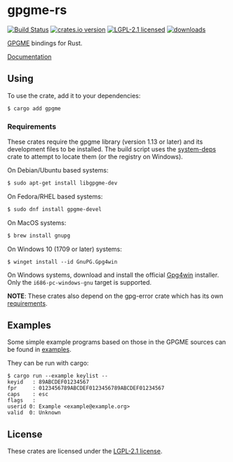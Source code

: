 # gpgme-rs

[![Build Status][build]][ci]
[![crates.io version][version]][crate]
[![LGPL-2.1 licensed][license]](./COPYING)
[![downloads][downloads]][crate]

[GPGME][upstream] bindings for Rust.

[Documentation][docs]

## Using

To use the crate, add it to your dependencies:
```sh
$ cargo add gpgme
```

### Requirements
These crates require the gpgme library (version 1.13 or later) and its development files to be
installed. The build script uses the [system-deps] crate to attempt to locate
them (or the registry on Windows).

On Debian/Ubuntu based systems:
```sh
$ sudo apt-get install libgpgme-dev
```

On Fedora/RHEL based systems:
```sh
$ sudo dnf install gpgme-devel
```

On MacOS systems:
```sh
$ brew install gnupg
```

On Windows 10 (1709 or later) systems:
```pwsh
$ winget install --id GnuPG.Gpg4win
```

On Windows systems, download and install the official [Gpg4win] installer. Only
the `i686-pc-windows-gnu` target is supported.

**NOTE**: These crates also depend on the gpg-error crate which has its own
[requirements](https://github.com/gpg-rs/libgpg-error).

## Examples
Some simple example programs based on those in the GPGME sources can be found
in [examples](./examples).

They can be run with cargo:
```shell
$ cargo run --example keylist --
keyid   : 89ABCDEF01234567
fpr     : 0123456789ABCDEF0123456789ABCDEF01234567
caps    : esc
flags   :
userid 0: Example <example@example.org>
valid  0: Unknown
```
## License
These crates are licensed under the [LGPL-2.1 license](./COPYING).

[crate]: https://crates.io/crates/gpgme
[ci]: https://github.com/gpg-rs/gpgme/actions/workflows/ci.yml
[build]: https://img.shields.io/github/actions/workflow/status/gpg-rs/gpgme/ci.yml?style=flat-square
[version]: https://img.shields.io/crates/v/gpgme?style=flat-square
[license]: https://img.shields.io/crates/l/gpgme?style=flat-square
[downloads]: https://img.shields.io/crates/d/gpgme?style=flat-square

[upstream]: https://www.gnupg.org/\(it\)/related_software/gpgme/index.html
[docs]: https://docs.rs/gpgme
[system-deps]: https://crates.io/crates/system-deps
[Gpg4win]: https://www.gpg4win.org/
